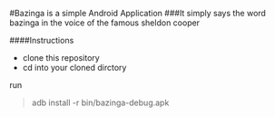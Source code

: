 #Bazinga is a simple Android Application
###It simply says the word bazinga in the voice of the famous sheldon cooper

####Instructions 


- clone this repository
- cd into your cloned dirctory

run 

>adb install -r bin/bazinga-debug.apk

